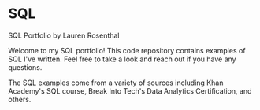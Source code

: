 # SQL
SQL Portfolio by Lauren Rosenthal

Welcome to my SQL portfolio! This code repository contains examples of SQL I've written. Feel free to take a look and reach out if you have any questions.

The SQL examples come from a variety of sources including Khan Academy's SQL course, Break Into Tech's Data Analytics Certification, and others.
